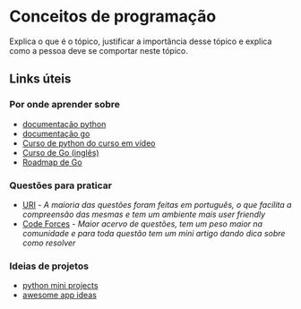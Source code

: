 # Conceitos de programação

Explica o que é o tópico, justificar a importância desse tópico e explica como a pessoa deve se comportar neste tópico.

## Links úteis

### Por onde aprender sobre
- [documentação python](https://www.python.org/)
- [documentação go](https://golang.org/)
- [Curso de python do curso em vídeo](https://www.youtube.com/watch?v=S9uPNppGsGo&list=PLvE-ZAFRgX8hnECDn1v9HNTI71veL3oW0)
- [Curso de Go (inglês)](https://www.youtube.com/watch?v=YS4e4q9oBaU)
- [Roadmap de Go](https://github.com/Alikhll/golang-developer-roadmap)

### Questões para praticar
- [URI](https://www.urionlinejudge.com.br) - *A maioria das questões foram feitas em português, o que facilita a compreensão das mesmas e tem um ambiente mais user friendly*
- [Code Forces](https://codeforces.com/) - *Maior acervo de questões, tem um peso maior na comunidade e para toda questão tem um mini artigo dando dica sobre como resolver*

### Ideias de projetos
- [python mini projects](https://github.com/Python-World/python-mini-projects)
- [awesome app ideas](https://github.com/tastejs/awesome-app-ideas)

